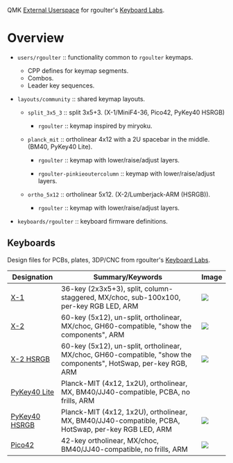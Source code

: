 QMK [External Userspace](https://docs.qmk.fm/newbs_external_userspace) for rgoulter's [Keyboard Labs](https://github.com/rgoulter/keyboard-labs).

# Overview

- `users/rgoulter` :: functionality common to `rgoulter` keymaps.
  - CPP defines for keymap segments.
  - Combos.
  - Leader key sequences.

- `layouts/community` :: shared keymap layouts.

  - `split_3x5_3` :: split 3x5+3. (X-1/MiniF4-36, Pico42, PyKey40 HSRGB)

    - `rgoulter` :: keymap inspired by miryoku.

  - `planck_mit` :: ortholinear 4x12 with a 2U spacebar in the middle. (BM40, PyKey40 Lite).

    - `rgoulter` :: keymap with lower/raise/adjust layers.

    - `rgoulter-pinkieoutercolumn` :: keymap with lower/raise/adjust layers.

  - `ortho_5x12` :: ortholinear 5x12. (X-2/Lumberjack-ARM (HSRGB)).

    - `rgoulter` :: keymap with lower/raise/adjust layers.

- `keyboards/rgoulter` :: keyboard firmware definitions.

## Keyboards

Design files for PCBs, plates, 3DP/CNC from rgoulter's [Keyboard Labs](https://github.com/rgoulter/keyboard-labs).

| Designation  | Summary/Keywords                                                                       | Image                                                                                                                                                 |
|--------------|----------------------------------------------------------------------------------------|-------------------------------------------------------------------------------------------------------------------------------------------------------|
| [X-1](https://github.com/rgoulter/keyboard-labs#x-1-36-key-split-reversible-pcb-with-weact-studio-mini-f4-dev-board) | 36-key (2x3x5+3), split, column-staggered, MX/choc, sub-100x100, per-key RGB LED, ARM       | ![](https://raw.githubusercontent.com/rgoulter/keyboard-labs/master/docs/images/photo-keyboard-x-1_rev2021.5-mx-top.JPG)                              |
| [X-2](https://github.com/rgoulter/keyboard-labs#x-2-5x12-ortholinear-arm-powered-adaptation-of-peejs-lumberjack-pcb)          | 60-key (5x12), un-split, ortholinear, MX/choc, GH60-compatible, "show the components", ARM  | ![](https://raw.githubusercontent.com/rgoulter/keyboard-labs/master/docs/images/photo-keyboard-x-2_rev2021.1-mx-top.JPG)                              |
| [X-2 HSRGB](https://github.com/rgoulter/keyboard-labs#x-2-hsrgb-5x12-ortholinear-arm-powered-adaptation-of-peejs-lumberjack-pcb-with-hotswap-and-per-key-rgb)    | 60-key (5x12), un-split, ortholinear, MX/choc, GH60-compatible, "show the components", HotSwap, per-key RGB, ARM  | ![](https://raw.githubusercontent.com/rgoulter/keyboard-labs/master/docs/images/photo-keyboard-x-2-hsrgb_rev2022.1-front.JPG)   |
| [PyKey40 Lite](https://github.com/rgoulter/keyboard-labs#pykey40-lite-no-frills-subset-of-the-pykey60-in-bm40jj40-form-factor) | Planck-MIT (4x12, 1x2U), ortholinear, MX, BM40/JJ40-compatible, PCBA, no frills, ARM        |                                                                                                                                                       |
| [PyKey40 HSRGB](https://github.com/rgoulter/keyboard-labs#pykey40-hsrgb-4x12-ortholinear-with-hotswap-and-rgb-in-bm40jj40-form-factor) | Planck-MIT (4x12, 1x2U), ortholinear, MX, BM40/JJ40-compatible, PCBA, HotSwap, per-key RGB LED, ARM        |  ![](https://raw.githubusercontent.com/rgoulter/keyboard-labs/master/docs/images/keyboards/pykey40-hsrgb/pykey40-hsrgb-top.JPG) |
| [Pico42](https://github.com/rgoulter/keyboard-labs#pico42-simple-hand-solderable-pcb-in-bm40jj40-form-factor) | 42-key ortholinear, MX/choc, BM40/JJ40-compatible, no frills, ARM        | ![](https://raw.githubusercontent.com/rgoulter/keyboard-labs/master/docs/images/keyboards/pico42/pico42-mx_lowprofile_case.JPG) |
